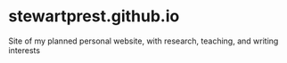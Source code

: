 # stewartprest.github.io
Site of my planned personal website, with research, teaching, and writing interests
